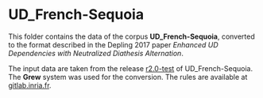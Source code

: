 # UD_French-Sequoia

This folder contains the data of the corpus **UD_French-Sequoia**, converted to the format described in the Depling 2017 paper
_Enhanced UD Dependencies with Neutralized Diathesis Alternation_.

The input data are taken from the release [r2.0-test](https://github.com/UniversalDependencies/UD_French-Sequoia/releases/tag/r2.0-test) of UD_French-Sequoia.
The **Grew** system was used for the conversion.
The rules are available at [gitlab.inria.fr](https://gitlab.inria.fr/grew/UDtoAUD).
